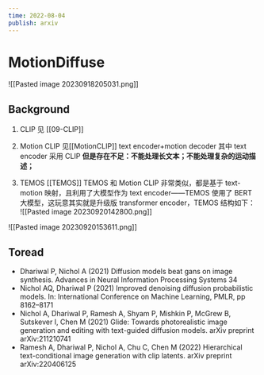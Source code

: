 ```yaml
---
time: 2022-08-04
publish: arxiv
---
```

# MotionDiffuse
![[Pasted image 20230918205031.png]]


## Background
1. CLIP
见 [[09-CLIP]]

2. Motion CLIP
见[[MotionCLIP]]
text encoder+motion decoder
其中 text encoder 采用 CLIP
**但是存在不足：不能处理长文本；不能处理复杂的运动描述；**

3. TEMOS
[[TEMOS]]
TEMOS 和 Motion CLIP 非常类似，都是基于 text-motion 映射，且利用了大模型作为 text encoder——TEMOS 使用了 BERT 大模型，这玩意其实就是升级版 transformer encoder，TEMOS 结构如下：
![[Pasted image 20230920142800.png]]


![[Pasted image 20230920153611.png]]


## Toread
- Dhariwal P, Nichol A (2021) Diffusion models beat gans on image synthesis. Advances in Neural Information Processing Systems 34
- Nichol AQ, Dhariwal P (2021) Improved denoising diffusion probabilistic models. In: International Conference on Machine Learning, PMLR, pp 8162–8171
- Nichol A, Dhariwal P, Ramesh A, Shyam P, Mishkin P, McGrew B, Sutskever I, Chen M (2021) Glide: Towards photorealistic image generation and editing with text-guided diffusion models. arXiv preprint arXiv:211210741
- Ramesh A, Dhariwal P, Nichol A, Chu C, Chen M (2022) Hierarchical text-conditional image generation with clip latents. arXiv preprint arXiv:220406125

